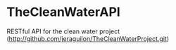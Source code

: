 # TheCleanWaterAPI
RESTful API for the clean water project (http://github.com/jeraguilon/TheCleanWaterProject.git)

